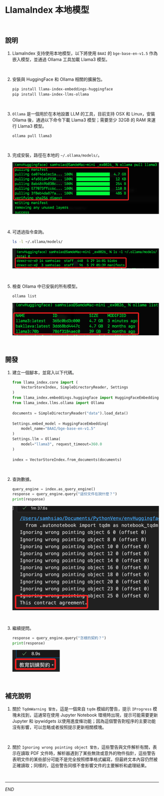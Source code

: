 # LlamaIndex 本地模型

<br>

## 說明

1. LlamaIndex 支持使用本地模型，以下將使用 `BAAI` 的 `bge-base-en-v1.5` 作為嵌入模型，並通過 Ollama 工具加載 Llama3 模型。

<br>

2. 安裝與 HuggingFace 和 Ollama 相關的擴展包。

    ```bash
    pip install llama-index-embeddings-huggingface
    pip install llama-index-llms-ollama
    ```

<br>

3. `Ollama` 是一個用於在本地設置 LLM 的工具，目前支持 OSX 和 Linux，安裝 Ollama 後，通過以下命令下載 Llama3 模型；需要至少 32GB 的 RAM 來運行 Llama3 模型。

    ```bash
    ollama pull llama3
    ```

<br>

3. 完成安裝，路徑在本地的 `~/.ollama/models/`。

    ![](images/img_02.png)

<br>

4. 可透過指令查詢。

    ```bash
    ls -l ~/.ollama/models/
    ```

    ![](images/img_03.png)

<br>

5. 檢查 Ollama 中已安裝的所有模型。

    ```bash
    ollama list
    ```

    ![](images/img_04.png)

<br>

## 開發

1. 建立一個腳本，並寫入以下代碼。

    ```python
    from llama_index.core import (
        VectorStoreIndex, SimpleDirectoryReader, Settings
    )
    from llama_index.embeddings.huggingface import HuggingFaceEmbedding
    from llama_index.llms.ollama import Ollama

    documents = SimpleDirectoryReader("data").load_data()

    Settings.embed_model = HuggingFaceEmbedding(
        model_name="BAAI/bge-base-en-v1.5"
    )
    Settings.llm = Ollama(
        model="llama3", request_timeout=360.0
    )

    index = VectorStoreIndex.from_documents(documents)
    ```

<br>

2. 查詢數據。

    ```python
    query_engine = index.as_query_engine()
    response = query_engine.query("這份文件在說什麼？")
    print(response)
    ```

    ![](images/img_06.png)

<br>

3. 繼續提問。

    ```python
    response = query_engine.query("怎樣的契約？")
    print(response)
    ```

    ![](images/img_05.png)

<br>

## 補充說明

1. 關於 `TqdmWarning 警告`，這是一個來自 `tqdm` 模組的警告，提示 `IProgress` 模塊未找到，這通常在使用 Jupyter Notebook 環境時出現，提示可能需要更新 Jupyter 和 ipywidgets 以使用進度條功能；因為這個警告對程序的主要功能沒有影響，可以忽略或者按照提示更新相關模塊。

<br>

2. 關於 `Ignoring wrong pointing object 警告`，這些警告與文件解析有關，表示在讀取 PDF 文件時，解析器遇到了某些無效或意外的物件指針，這些警告表明文件的某些部分可能不是完全按照標準格式編寫，但最終文本內容仍然被正確讀取；同樣的，這些警告同樣不會影響文件的主要解析和處理結果。

<br>

___

_END_